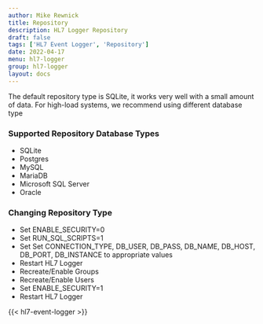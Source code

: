 ```yaml
---
author: Mike Rewnick
title: Repository
description: HL7 Logger Repository
draft: false
tags: ['HL7 Event Logger', 'Repository']
date: 2022-04-17
menu: hl7-logger
group: hl7-logger
layout: docs
---
```


The default repository type is SQLite, it works very well with a small amount of data. For high-load systems, we recommend using different database type

### Supported Repository Database Types

- SQLite
- Postgres
- MySQL
- MariaDB
- Microsoft SQL Server
- Oracle

### Changing Repository Type

- Set ENABLE_SECURITY=0
- Set RUN_SQL_SCRIPTS=1
- Set Set CONNECTION_TYPE, DB_USER, DB_PASS, DB_NAME, DB_HOST, DB_PORT, DB_INSTANCE to appropriate values
- Restart HL7 Logger
- Recreate/Enable Groups
- Recreate/Enable Users
- Set ENABLE_SECURITY=1
- Restart HL7 Logger

{{< hl7-event-logger >}}
